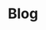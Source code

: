 ---
layout: articles
permalink: /blog/index.html
title: "Blog"
tags: [blog, graphic design]
image:
  feature: typewriter.jpg
---
